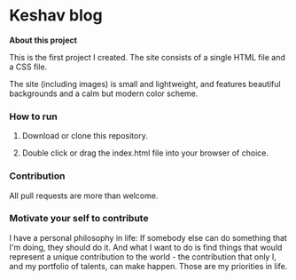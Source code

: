 # Keshav blog

**About this project**

This is the first project I created. The site consists of a single HTML file and a CSS file.

The site (including images) is small and lightweight, and features beautiful backgrounds and a calm but modern color scheme.

### How to run 

1. Download or clone this repository.

2. Double click or drag the index.html file into your browser of choice.

### Contribution

All pull requests are more than welcome. 

### Motivate your self to contribute

I have a personal philosophy in life: If somebody else can do something that I'm doing, they should do it. And what I want to do is find things that would represent a unique contribution to the world - the contribution that only I, and my portfolio of talents, can make happen. Those are my priorities in life.

